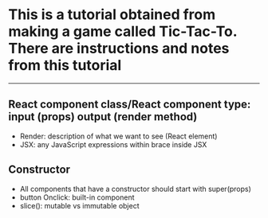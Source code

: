 # This is a tutorial obtained from making a game called Tic-Tac-To. There are instructions and notes from this tutorial
------
## React component class/React component type: input (props) output (render method)
- Render: description of what we want to see (React element)
- JSX: any JavaScript expressions within brace inside JSX

## Constructor
- All components that have a constructor should start with super(props)
- button Onclick: built-in component 
- slice(): mutable vs immutable object


